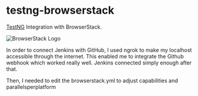 # testng-browserstack

[TestNG](http://testng.org) Integration with BrowserStack.

![BrowserStack Logo](https://d98b8t1nnulk5.cloudfront.net/production/images/layout/logo-header.png?1469004780)

In order to connect Jenkins with GitHub, I used ngrok to make my localhost accessible through the internet. This enabled me to integrate the Github webhook which worked really well. Jenkins connected simply enough after that.

Then, I needed to edit the browserstack.yml to adjust capabilities and parallelsperplatform


